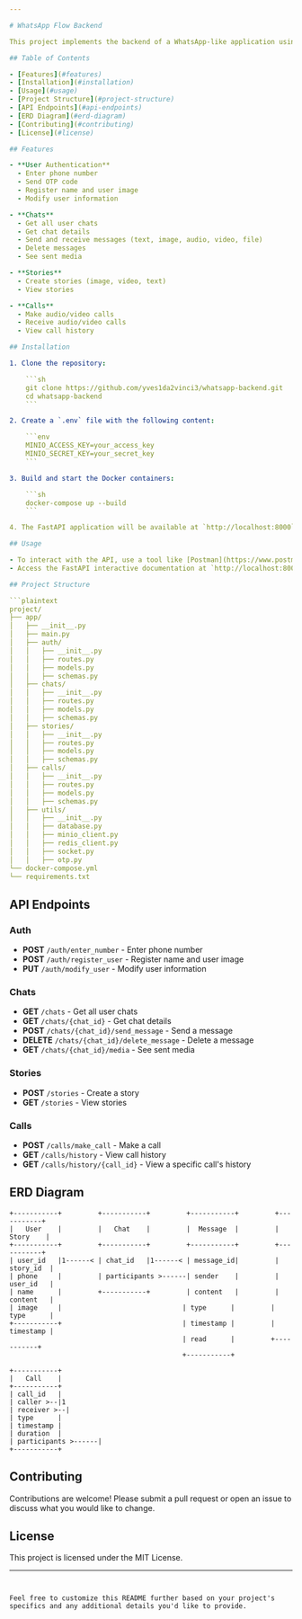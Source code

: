 ```yaml
---

# WhatsApp Flow Backend

This project implements the backend of a WhatsApp-like application using FastAPI, MongoDB, Redis, MinIO, and Socket.io. It supports user authentication, chat functionalities, stories, and audio/video calls.

## Table of Contents

- [Features](#features)
- [Installation](#installation)
- [Usage](#usage)
- [Project Structure](#project-structure)
- [API Endpoints](#api-endpoints)
- [ERD Diagram](#erd-diagram)
- [Contributing](#contributing)
- [License](#license)

## Features

- **User Authentication**
  - Enter phone number
  - Send OTP code
  - Register name and user image
  - Modify user information

- **Chats**
  - Get all user chats
  - Get chat details
  - Send and receive messages (text, image, audio, video, file)
  - Delete messages
  - See sent media

- **Stories**
  - Create stories (image, video, text)
  - View stories

- **Calls**
  - Make audio/video calls
  - Receive audio/video calls
  - View call history

## Installation

1. Clone the repository:

    ```sh
    git clone https://github.com/yves1da2vinci3/whatsapp-backend.git
    cd whatsapp-backend
    ```

2. Create a `.env` file with the following content:

    ```env
    MINIO_ACCESS_KEY=your_access_key
    MINIO_SECRET_KEY=your_secret_key
    ```

3. Build and start the Docker containers:

    ```sh
    docker-compose up --build
    ```

4. The FastAPI application will be available at `http://localhost:8000`.

## Usage

- To interact with the API, use a tool like [Postman](https://www.postman.com/) or [curl](https://curl.se/).
- Access the FastAPI interactive documentation at `http://localhost:8000/docs`.

## Project Structure

```plaintext
project/
├── app/
│   ├── __init__.py
│   ├── main.py
│   ├── auth/
│   │   ├── __init__.py
│   │   ├── routes.py
│   │   ├── models.py
│   │   ├── schemas.py
│   ├── chats/
│   │   ├── __init__.py
│   │   ├── routes.py
│   │   ├── models.py
│   │   ├── schemas.py
│   ├── stories/
│   │   ├── __init__.py
│   │   ├── routes.py
│   │   ├── models.py
│   │   ├── schemas.py
│   ├── calls/
│   │   ├── __init__.py
│   │   ├── routes.py
│   │   ├── models.py
│   │   ├── schemas.py
│   ├── utils/
│   │   ├── __init__.py
│   │   ├── database.py
│   │   ├── minio_client.py
│   │   ├── redis_client.py
│   │   ├── socket.py
│   │   ├── otp.py
└── docker-compose.yml
└── requirements.txt
```

## API Endpoints

### Auth

- **POST** `/auth/enter_number` - Enter phone number
- **POST** `/auth/register_user` - Register name and user image
- **PUT** `/auth/modify_user` - Modify user information

### Chats

- **GET** `/chats` - Get all user chats
- **GET** `/chats/{chat_id}` - Get chat details
- **POST** `/chats/{chat_id}/send_message` - Send a message
- **DELETE** `/chats/{chat_id}/delete_message` - Delete a message
- **GET** `/chats/{chat_id}/media` - See sent media

### Stories

- **POST** `/stories` - Create a story
- **GET** `/stories` - View stories

### Calls

- **POST** `/calls/make_call` - Make a call
- **GET** `/calls/history` - View call history
- **GET** `/calls/history/{call_id}` - View a specific call's history

## ERD Diagram

```plaintext
+-----------+         +-----------+         +-----------+         +-----------+
|   User    |         |   Chat    |         |  Message  |         |  Story    |
+-----------+         +-----------+         +-----------+         +-----------+
| user_id   |1------< | chat_id   |1------< | message_id|         | story_id  |
| phone     |         | participants >------| sender    |         | user_id   |
| name      |         +-----------+         | content   |         | content   |
| image     |                              | type      |         | type      |
+-----------+                              | timestamp |         | timestamp |
                                           | read      |         +-----------+
                                           +-----------+

+-----------+ 
|   Call    |
+-----------+
| call_id   |
| caller >--|1
| receiver >--|
| type      |
| timestamp |
| duration  |
| participants >------|
+-----------+
```

## Contributing

Contributions are welcome! Please submit a pull request or open an issue to discuss what you would like to change.

## License

This project is licensed under the MIT License.

---
```


Feel free to customize this README further based on your project's specifics and any additional details you'd like to provide.